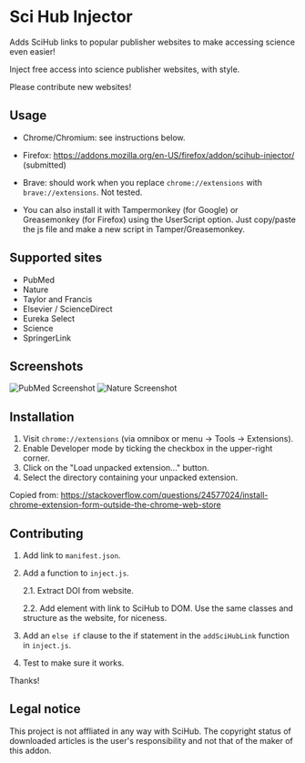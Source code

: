 # Sci Hub Injector

Adds SciHub links to popular publisher websites to make accessing science even easier!

Inject free access into science publisher websites, with style.

Please contribute new websites!

## Usage

* Chrome/Chromium: see instructions below.
* Firefox: https://addons.mozilla.org/en-US/firefox/addon/scihub-injector/ (submitted)
* Brave: should work when you replace `chrome://extensions` with `brave://extensions`. Not tested.

* You can also install it with Tampermonkey (for Google) or Greasemonkey (for Firefox) using the UserScript option. Just copy/paste the js file and make a new script in Tamper/Greasemonkey.

## Supported sites

- PubMed
- Nature
- Taylor and Francis
- Elsevier / ScienceDirect
- Eureka Select
- Science
- SpringerLink

## Screenshots

![PubMed Screenshot](.github/pubmed.png)
![Nature Screenshot](.github/nature.png)

## Installation

1. Visit `chrome://extensions` (via omnibox or menu -> Tools -> Extensions).
2. Enable Developer mode by ticking the checkbox in the upper-right corner.
3. Click on the "Load unpacked extension..." button.
4. Select the directory containing your unpacked extension.

Copied from:
https://stackoverflow.com/questions/24577024/install-chrome-extension-form-outside-the-chrome-web-store

## Contributing

1. Add link to `manifest.json`.
2. Add a function to `inject.js`.

   2.1. Extract DOI from website.

   2.2. Add element with link to SciHub to DOM. Use the same classes and structure as the website, for niceness.

3. Add an `else if` clause to the if statement in the `addSciHubLink` function in `inject.js`.
4. Test to make sure it works.

Thanks!

## Legal notice

This project is not affliated in any way with SciHub. The copyright status of downloaded articles is the user's responsibility and not that of the maker of this addon.
